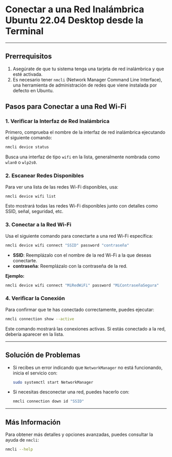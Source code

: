 
# Conectar a una Red Inalámbrica Ubuntu 22.04 Desktop desde la Terminal

---

## Prerrequisitos

1. Asegúrate de que tu sistema tenga una tarjeta de red inalámbrica y que esté activada.
2. Es necesario tener `nmcli` (Network Manager Command Line Interface), una herramienta de administración de redes que viene instalada por defecto en Ubuntu.

## Pasos para Conectar a una Red Wi-Fi

### 1. Verificar la Interfaz de Red Inalámbrica

Primero, comprueba el nombre de la interfaz de red inalámbrica ejecutando el siguiente comando:

```bash
nmcli device status
```

Busca una interfaz de tipo `wifi` en la lista, generalmente nombrada como `wlan0` o `wlp2s0`.

### 2. Escanear Redes Disponibles

Para ver una lista de las redes Wi-Fi disponibles, usa:

```bash
nmcli device wifi list
```

Esto mostrará todas las redes Wi-Fi disponibles junto con detalles como SSID, señal, seguridad, etc.

### 3. Conectar a la Red Wi-Fi

Usa el siguiente comando para conectarte a una red Wi-Fi específica:

```bash
nmcli device wifi connect "SSID" password "contraseña"
```

- **SSID**: Reemplázalo con el nombre de la red Wi-Fi a la que deseas conectarte.
- **contraseña**: Reemplázalo con la contraseña de la red.

**Ejemplo:**

```bash
nmcli device wifi connect "MiRedWiFi" password "MiContraseñaSegura"
```

### 4. Verificar la Conexión

Para confirmar que te has conectado correctamente, puedes ejecutar:

```bash
nmcli connection show --active
```

Este comando mostrará las conexiones activas. Si estás conectado a la red, debería aparecer en la lista.

---

## Solución de Problemas

- Si recibes un error indicando que `NetworkManager` no está funcionando, inicia el servicio con:

  ```bash
  sudo systemctl start NetworkManager
  ```

- Si necesitas desconectar una red, puedes hacerlo con:

  ```bash
  nmcli connection down id "SSID"
  ```

---

## Más Información

Para obtener más detalles y opciones avanzadas, puedes consultar la ayuda de `nmcli`:

```bash
nmcli --help
```
